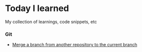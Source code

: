 # Today I learned
My collection of learnings, code snippets, etc

### Git
- [Merge a branch from another repository to the current branch](git/merge-branch-from-another-repo.md)
